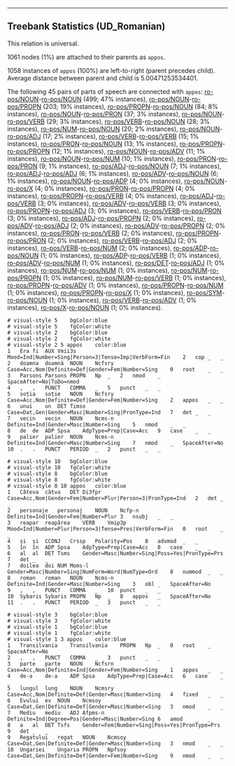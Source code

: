 

--------------------------------------------------------------------------------

## Treebank Statistics (UD_Romanian)

This relation is universal.

1061 nodes (1%) are attached to their parents as `appos`.

1058 instances of `appos` (100%) are left-to-right (parent precedes child).
Average distance between parent and child is 5.00471253534401.

The following 45 pairs of parts of speech are connected with `appos`: [ro-pos/NOUN]()-[ro-pos/NOUN]() (499; 47% instances), [ro-pos/NOUN]()-[ro-pos/PROPN]() (203; 19% instances), [ro-pos/PROPN]()-[ro-pos/NOUN]() (84; 8% instances), [ro-pos/NOUN]()-[ro-pos/PRON]() (37; 3% instances), [ro-pos/NOUN]()-[ro-pos/VERB]() (29; 3% instances), [ro-pos/VERB]()-[ro-pos/NOUN]() (28; 3% instances), [ro-pos/NUM]()-[ro-pos/NOUN]() (20; 2% instances), [ro-pos/NOUN]()-[ro-pos/ADJ]() (17; 2% instances), [ro-pos/VERB]()-[ro-pos/VERB]() (15; 1% instances), [ro-pos/PRON]()-[ro-pos/NOUN]() (13; 1% instances), [ro-pos/PROPN]()-[ro-pos/PROPN]() (12; 1% instances), [ro-pos/NOUN]()-[ro-pos/ADV]() (11; 1% instances), [ro-pos/NOUN]()-[ro-pos/NUM]() (10; 1% instances), [ro-pos/PRON]()-[ro-pos/PRON]() (9; 1% instances), [ro-pos/ADJ]()-[ro-pos/NOUN]() (7; 1% instances), [ro-pos/ADJ]()-[ro-pos/ADJ]() (6; 1% instances), [ro-pos/ADV]()-[ro-pos/NOUN]() (6; 1% instances), [ro-pos/NOUN]()-[ro-pos/ADP]() (4; 0% instances), [ro-pos/NOUN]()-[ro-pos/X]() (4; 0% instances), [ro-pos/PRON]()-[ro-pos/PROPN]() (4; 0% instances), [ro-pos/PROPN]()-[ro-pos/VERB]() (4; 0% instances), [ro-pos/ADJ]()-[ro-pos/VERB]() (3; 0% instances), [ro-pos/ADV]()-[ro-pos/VERB]() (3; 0% instances), [ro-pos/PROPN]()-[ro-pos/ADJ]() (3; 0% instances), [ro-pos/VERB]()-[ro-pos/PRON]() (3; 0% instances), [ro-pos/ADJ]()-[ro-pos/PROPN]() (2; 0% instances), [ro-pos/ADV]()-[ro-pos/ADJ]() (2; 0% instances), [ro-pos/ADV]()-[ro-pos/PROPN]() (2; 0% instances), [ro-pos/PRON]()-[ro-pos/VERB]() (2; 0% instances), [ro-pos/PROPN]()-[ro-pos/PRON]() (2; 0% instances), [ro-pos/VERB]()-[ro-pos/ADJ]() (2; 0% instances), [ro-pos/VERB]()-[ro-pos/NUM]() (2; 0% instances), [ro-pos/ADP]()-[ro-pos/NOUN]() (1; 0% instances), [ro-pos/ADP]()-[ro-pos/VERB]() (1; 0% instances), [ro-pos/ADV]()-[ro-pos/NUM]() (1; 0% instances), [ro-pos/DET]()-[ro-pos/ADJ]() (1; 0% instances), [ro-pos/NUM]()-[ro-pos/NUM]() (1; 0% instances), [ro-pos/NUM]()-[ro-pos/PROPN]() (1; 0% instances), [ro-pos/NUM]()-[ro-pos/VERB]() (1; 0% instances), [ro-pos/PROPN]()-[ro-pos/ADV]() (1; 0% instances), [ro-pos/PROPN]()-[ro-pos/NUM]() (1; 0% instances), [ro-pos/PROPN]()-[ro-pos/X]() (1; 0% instances), [ro-pos/SYM]()-[ro-pos/NOUN]() (1; 0% instances), [ro-pos/VERB]()-[ro-pos/ADV]() (1; 0% instances), [ro-pos/X]()-[ro-pos/NOUN]() (1; 0% instances).


~~~ conllu
# visual-style 5	bgColor:blue
# visual-style 5	fgColor:white
# visual-style 2	bgColor:blue
# visual-style 2	fgColor:white
# visual-style 2 5 appos	color:blue
1	Era	fi	AUX	Vmii3s	Mood=Ind|Number=Sing|Person=3|Tense=Imp|VerbForm=Fin	2	cop	_	_
2	doamna	doamnă	NOUN	Ncfsry	Case=Acc,Nom|Definite=Def|Gender=Fem|Number=Sing	0	root	_	_
3	Parsons	Parsons	PROPN	Np	_	2	nmod	_	SpaceAfter=No|ToDo=nmod
4	,	,	PUNCT	COMMA	_	5	punct	_	_
5	soția	soție	NOUN	Ncfsry	Case=Acc,Nom|Definite=Def|Gender=Fem|Number=Sing	2	appos	_	_
6	unui	un	DET	Timso	Case=Dat,Gen|Gender=Masc|Number=Sing|PronType=Ind	7	det	_	_
7	vecin	vecin	NOUN	Ncms-n	Definite=Ind|Gender=Masc|Number=Sing	5	nmod	_	_
8	de	de	ADP	Spsa	AdpType=Prep|Case=Acc	9	case	_	_
9	palier	palier	NOUN	Ncms-n	Definite=Ind|Gender=Masc|Number=Sing	7	nmod	_	SpaceAfter=No
10	.	.	PUNCT	PERIOD	_	2	punct	_	_

~~~


~~~ conllu
# visual-style 10	bgColor:blue
# visual-style 10	fgColor:white
# visual-style 8	bgColor:blue
# visual-style 8	fgColor:white
# visual-style 8 10 appos	color:blue
1	Câteva	câtva	DET	Di3fpr	Case=Acc,Nom|Gender=Fem|Number=Plur|Person=3|PronType=Ind	2	det	_	_
2	personaje	personaj	NOUN	Ncfp-n	Definite=Ind|Gender=Fem|Number=Plur	3	nsubj	_	_
3	reapar	reapărea	VERB	Vmip3p	Mood=Ind|Number=Plur|Person=3|Tense=Pres|VerbForm=Fin	0	root	_	_
4	și	și	CCONJ	Crssp	Polarity=Pos	8	advmod	_	_
5	în	în	ADP	Spsa	AdpType=Prep|Case=Acc	8	case	_	_
6	al	al	DET	Tsms	Gender=Masc|Number=Sing|Poss=Yes|PronType=Prs	7	det	_	_
7	doilea	doi	NUM	Moms-l	Gender=Masc|Number=Sing|NumForm=Word|NumType=Ord	8	nummod	_	_
8	roman	roman	NOUN	Ncms-n	Definite=Ind|Gender=Masc|Number=Sing	3	obl	_	SpaceAfter=No
9	,	,	PUNCT	COMMA	_	10	punct	_	_
10	Sybaris	Sybaris	PROPN	Np	_	8	appos	_	SpaceAfter=No
11	.	.	PUNCT	PERIOD	_	3	punct	_	_

~~~


~~~ conllu
# visual-style 3	bgColor:blue
# visual-style 3	fgColor:white
# visual-style 1	bgColor:blue
# visual-style 1	fgColor:white
# visual-style 1 3 appos	color:blue
1	Transilvania	Transilvania	PROPN	Np	_	0	root	_	SpaceAfter=No
2	,	,	PUNCT	COMMA	_	3	punct	_	_
3	parte	parte	NOUN	Ncfsrn	Case=Acc,Nom|Definite=Ind|Gender=Fem|Number=Sing	1	appos	_	_
4	de-a	de-a	ADP	Spsa	AdpType=Prep|Case=Acc	6	case	_	_
5	lungul	lung	NOUN	Ncmsry	Case=Acc,Nom|Definite=Def|Gender=Masc|Number=Sing	4	fixed	_	_
6	Evului	ev	NOUN	Ncmsoy	Case=Dat,Gen|Definite=Def|Gender=Masc|Number=Sing	3	nmod	_	_
7	Mediu	mediu	ADJ	Afpms-n	Definite=Ind|Degree=Pos|Gender=Masc|Number=Sing	6	amod	_	_
8	a	al	DET	Tsfs	Gender=Fem|Number=Sing|Poss=Yes|PronType=Prs	9	det	_	_
9	Regatului	regat	NOUN	Ncmsoy	Case=Dat,Gen|Definite=Def|Gender=Masc|Number=Sing	3	nmod	_	_
10	Ungariei	Ungaria	PROPN	Npfsoy	Case=Dat,Gen|Definite=Def|Gender=Fem|Number=Sing	9	nmod	_	_

~~~


